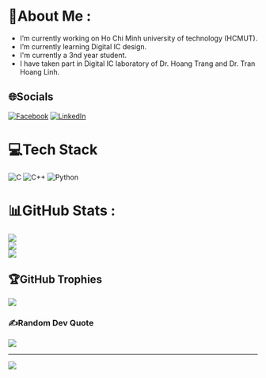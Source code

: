 # 💫About Me :
- I’m currently working on Ho Chi Minh university of technology (HCMUT).
- I’m currently learning Digital IC design.
- I'm currently a 3nd year student.
- I have taken part in Digital IC laboratory of Dr. Hoang Trang and Dr. Tran Hoang Linh.

## 🌐Socials
[![Facebook](https://img.shields.io/badge/Facebook-%231877F2.svg?logo=Facebook&logoColor=white)](https://facebook.com/https://www.facebook.com/thai.diep.50552) [![LinkedIn](https://img.shields.io/badge/LinkedIn-%230077B5.svg?logo=linkedin&logoColor=white)](https://linkedin.com/in/https://www.linkedin.com/in/binh-diep-524a58269/) 

# 💻Tech Stack
![C](https://img.shields.io/badge/c-%2300599C.svg?style=for-the-badge&logo=c&logoColor=white) ![C++](https://img.shields.io/badge/c++-%2300599C.svg?style=for-the-badge&logo=c%2B%2B&logoColor=white) ![Python](https://img.shields.io/badge/python-3670A0?style=for-the-badge&logo=python&logoColor=ffdd54)
# 📊GitHub Stats :
![](https://github-readme-stats.vercel.app/api?username=Binh-Diep&theme=radical&hide_border=false&include_all_commits=false&count_private=false)<br/>
![](https://github-readme-streak-stats.herokuapp.com/?user=Binh-Diep&theme=radical&hide_border=false)<br/>
![](https://github-readme-stats.vercel.app/api/top-langs/?username=Binh-Diep&theme=radical&hide_border=false&include_all_commits=false&count_private=false&layout=compact)

## 🏆GitHub Trophies
![](https://github-trophies.vercel.app/?username=Binh-Diep&theme=dracula&no-frame=false&no-bg=false&margin-w=4)

### ✍️Random Dev Quote
![](https://quotes-github-readme.vercel.app/api?type=horizontal&theme=radical)

---
[![](https://visitcount.itsvg.in/api?id=Binh-Diep&icon=0&color=0)](https://visitcount.itsvg.in)
